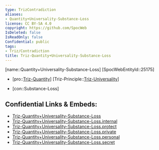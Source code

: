```yaml
---
type: TrizContradiction
aliases:
- Quantity+Universality-Substance-Loss
license: CC BY-SA 4.0
copyright: https://github.com/SpocWeb
IsDeleted: false
IsReadOnly: false
Confidential: public
tags: 
- Triz/Contradiction
title: Triz-Quantity+Universality-Substance-Loss
---
```

[name::Quantity+Universality-Substance-Loss]
[SpocWebEntityId::25175]
+ [pro::[Triz-Quantity](tech/Triz/Parameter/Triz-Quantity.md)]
[Triz-Principle::[Triz-Universality](tech/Triz/Principle/Triz-Universality.md)]
- [con::Substance-Loss]



## Confidential Links & Embeds: 
- [Triz-Quantity+Universality-Substance-Loss](../../../../_public/tech/Triz/Contradict/Triz-Quantity+Universality-Substance-Loss.md) 
- [Triz-Quantity+Universality-Substance-Loss.internal](../../../../_internal/tech/Triz/Contradict/Triz-Quantity+Universality-Substance-Loss.internal.md) 
- [Triz-Quantity+Universality-Substance-Loss.protect](../../../../_protect/tech/Triz/Contradict/Triz-Quantity+Universality-Substance-Loss.protect.md) 
- [Triz-Quantity+Universality-Substance-Loss.private](../../../../_private/tech/Triz/Contradict/Triz-Quantity+Universality-Substance-Loss.private.md) 
- [Triz-Quantity+Universality-Substance-Loss.personal](../../../../_personal/tech/Triz/Contradict/Triz-Quantity+Universality-Substance-Loss.personal.md) 
- [Triz-Quantity+Universality-Substance-Loss.secret](../../../../_secret/tech/Triz/Contradict/Triz-Quantity+Universality-Substance-Loss.secret.md) 

